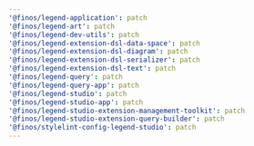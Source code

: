 ```yaml
---
'@finos/legend-application': patch
'@finos/legend-art': patch
'@finos/legend-dev-utils': patch
'@finos/legend-extension-dsl-data-space': patch
'@finos/legend-extension-dsl-diagram': patch
'@finos/legend-extension-dsl-serializer': patch
'@finos/legend-extension-dsl-text': patch
'@finos/legend-query': patch
'@finos/legend-query-app': patch
'@finos/legend-studio': patch
'@finos/legend-studio-app': patch
'@finos/legend-studio-extension-management-toolkit': patch
'@finos/legend-studio-extension-query-builder': patch
'@finos/stylelint-config-legend-studio': patch
---
```

